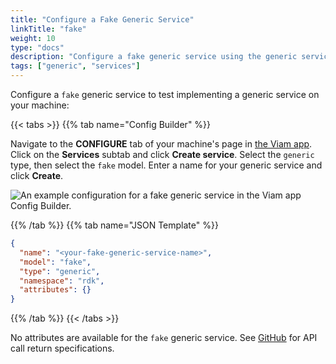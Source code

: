 ```yaml
---
title: "Configure a Fake Generic Service"
linkTitle: "fake"
weight: 10
type: "docs"
description: "Configure a fake generic service using the generic service API."
tags: ["generic", "services"]
---
```


Configure a `fake` generic service to test implementing a generic service on your machine:

{{< tabs >}}
{{% tab name="Config Builder" %}}

Navigate to the **CONFIGURE** tab of your machine's page in [the Viam app](https://app.viam.com).
Click on the **Services** subtab and click **Create service**.
Select the `generic` type, then select the `fake` model.
Enter a name for your generic service and click **Create**.

![An example configuration for a fake generic service in the Viam app Config Builder.](/services/fake-generic-service-config.png)

{{% /tab %}}
{{% tab name="JSON Template" %}}

```json {class="line-numbers linkable-line-numbers"}
{
  "name": "<your-fake-generic-service-name>",
  "model": "fake",
  "type": "generic",
  "namespace": "rdk",
  "attributes": {}
}
```

{{% /tab %}}
{{< /tabs >}}

No attributes are available for the `fake` generic service.
See [GitHub](https://github.com/viamrobotics/rdk/blob/main/services/generic/fake/generic.go) for API call return specifications.

